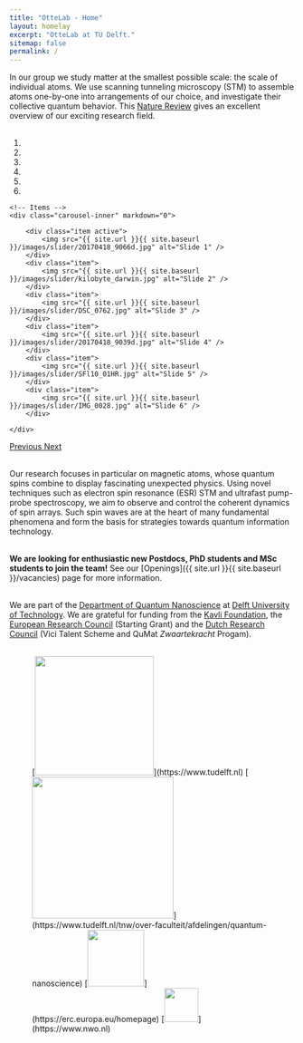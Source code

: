 ```yaml
---
title: "OtteLab - Home"
layout: homelay
excerpt: "OtteLab at TU Delft."
sitemap: false
permalink: /
---
```


In our group we study matter at the smallest possible scale: the scale of individual atoms. We use scanning tunneling microscopy (STM) to assemble atoms one-by-one into arrangements of our choice, and investigate their collective quantum behavior. This [Nature Review](https://rdcu.be/bSAhj) gives an excellent overview of our exciting research field.<br />
<br />


<div markdown="0" id="carousel" class="carousel slide" data-ride="carousel" data-interval="6000" data-pause="hover" >
    <!-- Menu -->
    <ol class="carousel-indicators">
        <li data-target="#carousel" data-slide-to="0" class="active"></li>
        <li data-target="#carousel" data-slide-to="1"></li>
        <li data-target="#carousel" data-slide-to="2"></li>
        <li data-target="#carousel" data-slide-to="3"></li>
        <li data-target="#carousel" data-slide-to="4"></li>
	<li data-target="#carousel" data-slide-to="5"></li>
    </ol>

    <!-- Items -->
    <div class="carousel-inner" markdown="0">
       
        <div class="item active">
            <img src="{{ site.url }}{{ site.baseurl }}/images/slider/20170418_9066d.jpg" alt="Slide 1" />
        </div>
        <div class="item">
            <img src="{{ site.url }}{{ site.baseurl }}/images/slider/kilobyte_darwin.jpg" alt="Slide 2" />
        </div>
        <div class="item">
            <img src="{{ site.url }}{{ site.baseurl }}/images/slider/DSC_0762.jpg" alt="Slide 3" />
        </div>
        <div class="item">
            <img src="{{ site.url }}{{ site.baseurl }}/images/slider/20170418_9039d.jpg" alt="Slide 4" />
        </div>    
        <div class="item">
            <img src="{{ site.url }}{{ site.baseurl }}/images/slider/SFl10_01HR.jpg" alt="Slide 5" />
        </div>
        <div class="item">
            <img src="{{ site.url }}{{ site.baseurl }}/images/slider/IMG_0028.jpg" alt="Slide 6" />
        </div>
          
    </div>
  <a class="left carousel-control" href="#carousel" role="button" data-slide="prev">
    <span class="glyphicon glyphicon-chevron-left" aria-hidden="true"></span>
    <span class="sr-only">Previous</span>
  </a>
  <a class="right carousel-control" href="#carousel" role="button" data-slide="next">
    <span class="glyphicon glyphicon-chevron-right" aria-hidden="true"></span>
    <span class="sr-only">Next</span>
  </a>
</div>
<br />

Our research focuses in particular on magnetic atoms, whose quantum spins combine to display fascinating unexpected physics. Using novel techniques such as electron spin resonance (ESR) STM and ultrafast pump-probe spectroscopy, we aim to observe and control the coherent dynamics of spin arrays. Such spin waves are at the heart of many fundamental phenomena and form the basis for strategies towards quantum information technology.<br />
<br />

 **We are  looking for enthusiastic new Postdocs, PhD students and MSc students to join the team!** See our [Openings]({{ site.url }}{{ site.baseurl }}/vacancies) page for more information.<br />
<br />

We are part of the [Department of Quantum Nanoscience](https://www.tudelft.nl/tnw/over-faculteit/afdelingen/quantum-nanoscience) at [Delft University of Technology](https://www.tudelft.nl). We are grateful for funding from the [Kavli Foundation](https://kavlifoundation.org), the [European Research Council](https://erc.europa.eu/homepage) (Starting Grant) and the [Dutch Research Council](https://www.nwo.nl) (Vici Talent Scheme and QuMat _Zwaartekracht_ Progam).<br />
<br />

<figure class="fourth">
  [<img src="{{ site.url }}{{ site.baseurl }}/images/logopic/Logo_TUDelft.png" style="width: 210px">](https://www.tudelft.nl)
  [<img src="{{ site.url }}{{ site.baseurl }}/images/logopic/Logo_QN.png" style="width: 250px">](https://www.tudelft.nl/tnw/over-faculteit/afdelingen/quantum-nanoscience)
  [<img src="{{ site.url }}{{ site.baseurl }}/images/logopic/Logo_ERC.jpg" style="width: 100px">](https://erc.europa.eu/homepage)
  [<img src="{{ site.url }}{{ site.baseurl }}/images/logopic/Logo_NWO.jpg" style="width: 60px">](https://www.nwo.nl)
</figure>

